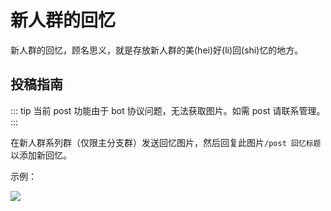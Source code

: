 # 新人群的回忆

新人群的回忆，顾名思义，就是存放新人群的美(hei)好(li)回(shi)忆的地方。

## 投稿指南

::: tip
当前 post 功能由于 bot 协议问题，无法获取图片。如需 post 请联系管理。
:::

在新人群系列群（仅限主分支群）发送回忆图片，然后回复此图片`/post 回忆标题`以添加新回忆。

示例：

![](./example-2.75x.jpg)
